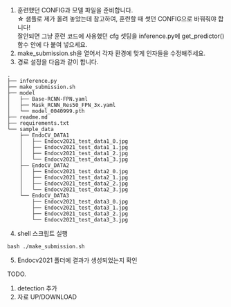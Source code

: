 1. 훈련했던 CONFIG과 모델 파일을 준비합니다.  
☆ 샘플로 제가 올려 놓았는데 참고하여, 훈련할 때 썻던 CONFIG으로 바꿔줘야 합니다!  
잘안되면 그냥 훈련 코드에 사용했던 cfg 셋팅을 inference.py에 get_predictor() 함수 안에 다 붙여 넣으세요. 
2. make_submission.sh을 열어서 각자 환경에 맞게 인자들을 수정해주세요. 
3. 경로 설정을 다음과 같이 합니다.  
```
.  
├── inference.py  
├── make_submission.sh  
├── model  
│   ├── Base-RCNN-FPN.yaml  
│   ├── Mask_RCNN_Res50_FPN_3x.yaml  
│   └── model_0040999.pth  
├── readme.md  
├── requirements.txt  
└── sample_data  
    ├── EndoCV_DATA1  
    │   ├── Endocv2021_test_data1_0.jpg  
    │   ├── Endocv2021_test_data1_1.jpg  
    │   ├── Endocv2021_test_data1_2.jpg  
    │   └── Endocv2021_test_data1_3.jpg  
    ├── EndoCV_DATA2  
    │   ├── Endocv2021_test_data2_0.jpg  
    │   ├── Endocv2021_test_data2_1.jpg  
    │   ├── Endocv2021_test_data2_2.jpg  
    │   └── Endocv2021_test_data2_3.jpg  
    └── EndoCV_DATA3  
        ├── Endocv2021_test_data3_0.jpg  
        ├── Endocv2021_test_data3_1.jpg  
        ├── Endocv2021_test_data3_2.jpg  
        └── Endocv2021_test_data3_3.jpg  
```
4. shell 스크립트 실행
```
bash ./make_submission.sh
```
5. Endocv2021 폴더에 결과가 생성되었는지 확인

TODO.
1. detection 추가
2. 자료 UP/DOWNLOAD 
